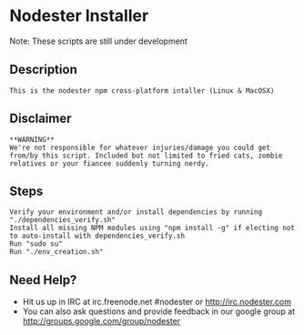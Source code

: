 # Nodester Installer

Note: These scripts are still under development

## Description
    This is the nodester npm cross-platform intaller (Linux & MacOSX)

## Disclaimer
    **WARNING**
    We're not responsible for whatever injuries/damage you could get from/by this script. Included but not limited to fried cats, zombie relatives or your fiancee suddenly turning nerdy.
  
## Steps
	Verify your environment and/or install dependencies by running "./dependencies_verify.sh"
	Install all missing NPM modules using "npm install -g" if electing not to auto-install with dependencies_verify.sh
	Run "sudo su"
	Run "./env_creation.sh"
	
## Need Help?

* Hit us up in IRC at irc.freenode.net #nodester or http://irc.nodester.com
* You can also ask questions and provide feedback in our google group at http://groups.google.com/group/nodester
